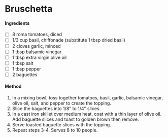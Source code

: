 <!-- TAG: appetizer -->
<!-- TAG: vegetarian -->
<!-- TAG: side -->

# Bruschetta

#### Ingredients

- [ ] 8 roma tomatoes, diced
- [ ] 1/3 cup basil, chiffonade (substitute 1 tbsp dried basil)
- [ ] 2 cloves garlic, minced
- [ ] 1 tbsp balsamic vinegar
- [ ] 1 tbsp extra virgin olive oil
- [ ] 1 tbsp salt
- [ ] 1 tbsp pepper
- [ ] 2 baguettes

#### Method

1. In a mixing bowl, toss together tomatoes, basil, garlic, balsamic vinegar, olive oil, salt, and pepper to create the topping.
2. Slice the baguettes into 1/8" to 1/4" slices.
3. In a cast iron skillet over medium heat, coat with a thin layer of olive oil. Add baguette slices and toast to golden brown then remove.
4. Serve toasted baguette slices with the topping.
5. Repeat steps 3-4. Serves 8 to 10 people.
